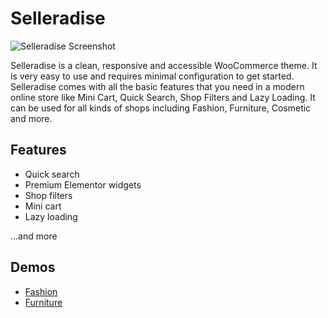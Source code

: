 # Selleradise

![Selleradise Screenshot](https://i0.wp.com/themes.svn.wordpress.org/selleradise-lite/1.2.7/screenshot.png)

Selleradise is a clean, responsive and accessible WooCommerce theme. It is very easy to use and requires minimal configuration to get started. Selleradise comes with all the basic features that you need in a modern online store like Mini Cart, Quick Search, Shop Filters and Lazy Loading. It can be used for all kinds of shops including Fashion, Furniture, Cosmetic and more.

## Features

- Quick search
- Premium Elementor widgets
- Shop filters
- Mini cart
- Lazy loading

...and more

## Demos

- [Fashion](https://selleradise.redoxbird.com/)
- [Furniture](https://selleradise.redoxbird.com/furniture)

